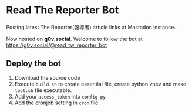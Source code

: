 # Read The Reporter Bot

Posting latest The Reporter(報導者) article links at Mastodon instance.

Now hosted on **g0v.social**. Welcome to follow the bot at https://g0v.social/@read_tw_reporter_bot

## Deploy the bot

1. Download the source code
2. Execute `build.sh` to create essential file, create python vnev and make `toot.sh` file executable.
3. Add your `access_token` into `config.py`
4. Add the cronjob setting in `cron` file.
